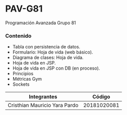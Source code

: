 # PAV-G81

Programación Avanzada Grupo 81

### Contenido

- Tabla con persistencia de datos.
- Formulario: Hoja de vida (web básico).
- Diagrama de clases: Hoja de vida.
- Hoja de vida en JSP.
- Hoja de vida en JSP con DB (en proceso).
- Principios
- Métricas Gym
- Sockets
 
Integrantes  | Código
------------- | -------------
Cristhian Mauricio Yara Pardo  | 20181020081
